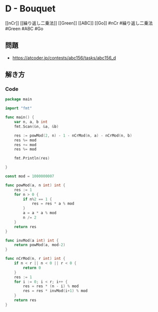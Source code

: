 # D - Bouquet
[[nCr]] [[繰り返し二乗法]] [[Green]] [[ABC]] [[Go]]
#nCr #繰り返し二乗法 #Green #ABC #Go 

## 問題
- https://atcoder.jp/contests/abc156/tasks/abc156_d

## 解き方
### Code
```go
package main

import "fmt"

func main() {
	var n, a, b int
	fmt.Scan(&n, &a, &b)

	res := powMod(2, n) - 1 - nCrMod(n, a) - nCrMod(n, b)
	res %= mod
	res += mod
	res %= mod

	fmt.Println(res)

}

const mod = 1000000007

func powMod(a, n int) int {
	res := 1
	for n > 0 {
		if n%2 == 1 {
			res = res * a % mod
		}
		a = a * a % mod
		n /= 2
	}
	return res
}

func invMod(a int) int {
	return powMod(a, mod-2)
}

func nCrMod(n, r int) int {
	if n < r || n < 0 || r < 0 {
		return 0
	}
	res := 1
	for i := 0; i < r; i++ {
		res = res * (n - i) % mod
		res = res * invMod(i+1) % mod
	}
	return res
}
```
